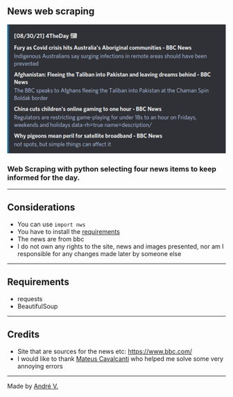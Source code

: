 ## News web scraping
<img src="images/example.png">

### Web Scraping with python selecting four news items to keep informed for the day. 

---

## Considerations
* You can use `import nws`
* You have to install the [requirements](#requirements)
* The news are from bbc
* I do not own any rights to the site, news and images presented, nor am I responsible for any changes made later by someone else

---

## Requirements

* requests
* BeautifulSoup


---

## Credits
* Site that are sources for the news etc: https://www.bbc.com/
* I would like to thank [Mateus Cavalcanti](https://github.com/Mateus-Cavalcanti) who helped me solve some very annoying errors

---

Made by [André V.](https://github.com/Dedsd)